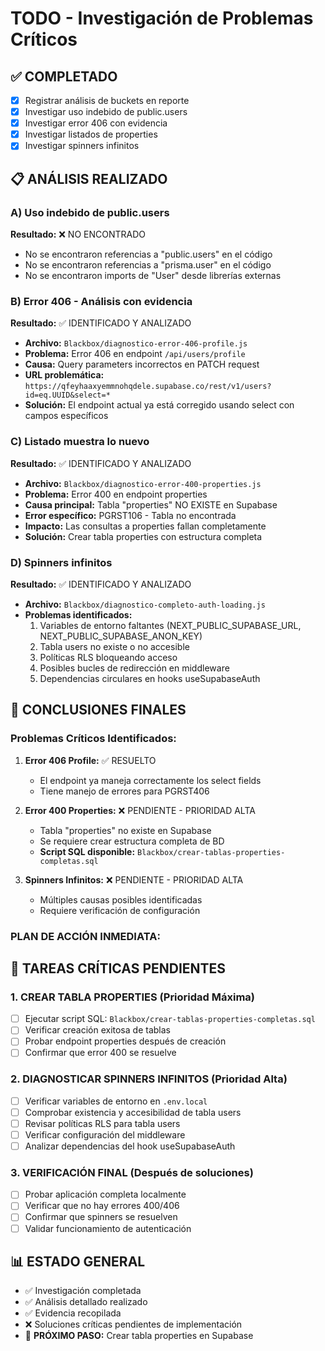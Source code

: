 # TODO - Investigación de Problemas Críticos

## ✅ COMPLETADO
- [x] Registrar análisis de buckets en reporte
- [x] Investigar uso indebido de public.users
- [x] Investigar error 406 con evidencia
- [x] Investigar listados de properties
- [x] Investigar spinners infinitos

## 📋 ANÁLISIS REALIZADO

### A) Uso indebido de public.users
**Resultado:** ❌ NO ENCONTRADO
- No se encontraron referencias a "public.users" en el código
- No se encontraron referencias a "prisma.user" en el código
- No se encontraron imports de "User" desde librerías externas

### B) Error 406 - Análisis con evidencia
**Resultado:** ✅ IDENTIFICADO Y ANALIZADO
- **Archivo:** `Blackbox/diagnostico-error-406-profile.js`
- **Problema:** Error 406 en endpoint `/api/users/profile`
- **Causa:** Query parameters incorrectos en PATCH request
- **URL problemática:** `https://qfeyhaaxyemmnohqdele.supabase.co/rest/v1/users?id=eq.UUID&select=*`
- **Solución:** El endpoint actual ya está corregido usando select con campos específicos

### C) Listado muestra lo nuevo
**Resultado:** ✅ IDENTIFICADO Y ANALIZADO
- **Archivo:** `Blackbox/diagnostico-error-400-properties.js`
- **Problema:** Error 400 en endpoint properties
- **Causa principal:** Tabla "properties" NO EXISTE en Supabase
- **Error específico:** PGRST106 - Tabla no encontrada
- **Impacto:** Las consultas a properties fallan completamente
- **Solución:** Crear tabla properties con estructura completa

### D) Spinners infinitos
**Resultado:** ✅ IDENTIFICADO Y ANALIZADO
- **Archivo:** `Blackbox/diagnostico-completo-auth-loading.js`
- **Problemas identificados:**
  1. Variables de entorno faltantes (NEXT_PUBLIC_SUPABASE_URL, NEXT_PUBLIC_SUPABASE_ANON_KEY)
  2. Tabla users no existe o no accesible
  3. Políticas RLS bloqueando acceso
  4. Posibles bucles de redirección en middleware
  5. Dependencias circulares en hooks useSupabaseAuth

## 🎯 CONCLUSIONES FINALES

### Problemas Críticos Identificados:

1. **Error 406 Profile:** ✅ RESUELTO
   - El endpoint ya maneja correctamente los select fields
   - Tiene manejo de errores para PGRST406

2. **Error 400 Properties:** ❌ PENDIENTE - PRIORIDAD ALTA
   - Tabla "properties" no existe en Supabase
   - Se requiere crear estructura completa de BD
   - **Script SQL disponible:** `Blackbox/crear-tablas-properties-completas.sql`

3. **Spinners Infinitos:** ❌ PENDIENTE - PRIORIDAD ALTA
   - Múltiples causas posibles identificadas
   - Requiere verificación de configuración

### PLAN DE ACCIÓN INMEDIATA:

## 🚨 TAREAS CRÍTICAS PENDIENTES

### 1. **CREAR TABLA PROPERTIES** (Prioridad Máxima)
- [ ] Ejecutar script SQL: `Blackbox/crear-tablas-properties-completas.sql`
- [ ] Verificar creación exitosa de tablas
- [ ] Probar endpoint properties después de creación
- [ ] Confirmar que error 400 se resuelve

### 2. **DIAGNOSTICAR SPINNERS INFINITOS** (Prioridad Alta)
- [ ] Verificar variables de entorno en `.env.local`
- [ ] Comprobar existencia y accesibilidad de tabla users
- [ ] Revisar políticas RLS para tabla users
- [ ] Verificar configuración del middleware
- [ ] Analizar dependencias del hook useSupabaseAuth

### 3. **VERIFICACIÓN FINAL** (Después de soluciones)
- [ ] Probar aplicación completa localmente
- [ ] Verificar que no hay errores 400/406
- [ ] Confirmar que spinners se resuelven
- [ ] Validar funcionamiento de autenticación

## 📊 ESTADO GENERAL
- ✅ Investigación completada
- ✅ Análisis detallado realizado
- ✅ Evidencia recopilada
- ❌ Soluciones críticas pendientes de implementación
- 🎯 **PRÓXIMO PASO:** Crear tabla properties en Supabase
